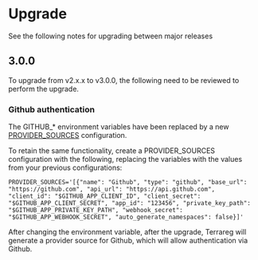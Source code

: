 # Upgrade

See the following notes for upgrading between major releases

## 3.0.0

To upgrade from v2.x.x to v3.0.0, the following need to be reviewed to perform the upgrade.

### Github authentication

The GITHUB_* environment variables have been replaced by a new [PROVIDER_SOURCES](./CONFIG.md#provider_sources) configuration.

To retain the same functionality, create a PROVIDER_SOURCES configuration with the following, replacing the variables with the values from your previous configurations:

```
PROVIDER_SOURCES='[{"name": "Github", "type": "github", "base_url": "https://github.com", "api_url": "https://api.github.com", "client_id": "$GITHUB_APP_CLIENT_ID", "client_secret": "$GITHUB_APP_CLIENT_SECRET", "app_id": "123456", "private_key_path": "$GITHUB_APP_PRIVATE_KEY_PATH", "webhook_secret": "$GITHUB_APP_WEBHOOK_SECRET", "auto_generate_namespaces": false}]'
```

After changing the environment variable, after the upgrade, Terrareg will generate a provider source for Github, which will allow authentication via Github.
